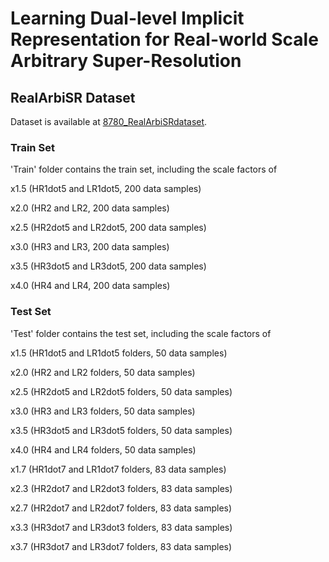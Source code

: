 # Learning Dual-level Implicit Representation for Real-world Scale Arbitrary Super-Resolution

## RealArbiSR Dataset
Dataset is available at [8780_RealArbiSRdataset](https://drive.google.com/file/d/1-Z-cwJlmwch8F13GvofGVKLhlFpkBBZv/view?usp=drive_link). 

### Train Set
'Train' folder contains the train set, including the scale factors of 

x1.5 (HR1dot5 and LR1dot5, 200 data samples)

x2.0 (HR2 and LR2, 200 data samples)

x2.5 (HR2dot5 and LR2dot5, 200 data samples)

x3.0 (HR3 and LR3, 200 data samples)

x3.5 (HR3dot5 and LR3dot5, 200 data samples)

x4.0 (HR4 and LR4, 200 data samples)

### Test Set
'Test' folder contains the test set, including the scale factors of 

x1.5 (HR1dot5 and LR1dot5 folders, 50 data samples)

x2.0 (HR2 and LR2 folders, 50 data samples)

x2.5 (HR2dot5 and LR2dot5 folders, 50 data samples)

x3.0 (HR3 and LR3 folders, 50 data samples)

x3.5 (HR3dot5 and LR3dot5 folders, 50 data samples)

x4.0 (HR4 and LR4 folders, 50 data samples)

x1.7 (HR1dot7 and LR1dot7 folders, 83 data samples)

x2.3 (HR2dot7 and LR2dot3 folders, 83 data samples)

x2.7 (HR2dot7 and LR2dot7 folders, 83 data samples)

x3.3 (HR3dot7 and LR3dot3 folders, 83 data samples)

x3.7 (HR3dot7 and LR3dot7 folders, 83 data samples)
